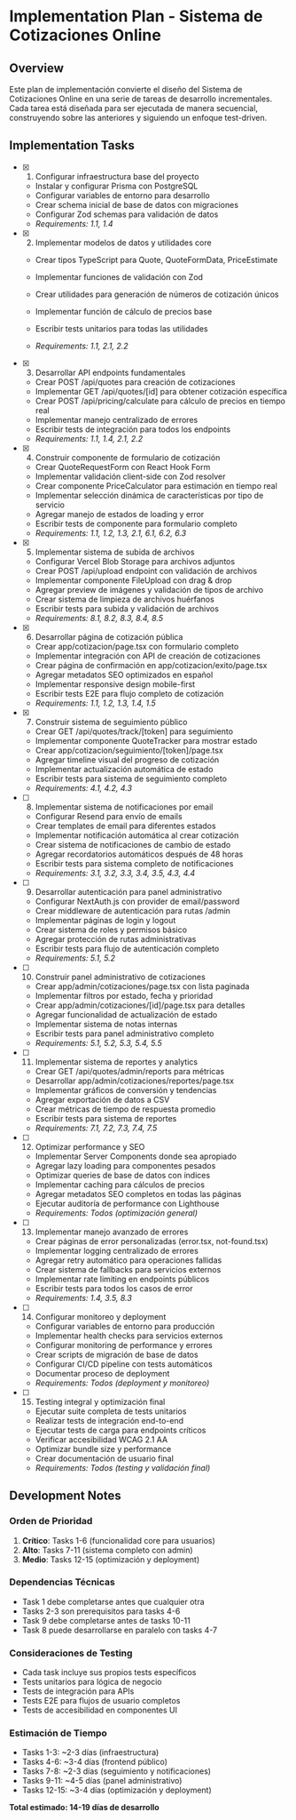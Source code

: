 # Implementation Plan - Sistema de Cotizaciones Online

## Overview

Este plan de implementación convierte el diseño del Sistema de Cotizaciones Online en una serie de tareas de desarrollo incrementales. Cada tarea está diseñada para ser ejecutada de manera secuencial, construyendo sobre las anteriores y siguiendo un enfoque test-driven.

## Implementation Tasks

- [x] 1. Configurar infraestructura base del proyecto

  - Instalar y configurar Prisma con PostgreSQL
  - Configurar variables de entorno para desarrollo
  - Crear schema inicial de base de datos con migraciones
  - Configurar Zod schemas para validación de datos
  - _Requirements: 1.1, 1.4_

- [x] 2. Implementar modelos de datos y utilidades core

  - Crear tipos TypeScript para Quote, QuoteFormData, PriceEstimate
  - Implementar funciones de validación con Zod
  - Crear utilidades para generación de números de cotización únicos
  - Implementar función de cálculo de precios base
  - Escribir tests unitarios para todas las utilidades

  - _Requirements: 1.1, 2.1, 2.2_

- [x] 3. Desarrollar API endpoints fundamentales

  - Crear POST /api/quotes para creación de cotizaciones
  - Implementar GET /api/quotes/[id] para obtener cotización específica
  - Crear POST /api/pricing/calculate para cálculo de precios en tiempo real
  - Implementar manejo centralizado de errores
  - Escribir tests de integración para todos los endpoints
  - _Requirements: 1.1, 1.4, 2.1, 2.2_

- [x] 4. Construir componente de formulario de cotización

  - Crear QuoteRequestForm con React Hook Form
  - Implementar validación client-side con Zod resolver
  - Crear componente PriceCalculator para estimación en tiempo real
  - Implementar selección dinámica de características por tipo de servicio
  - Agregar manejo de estados de loading y error
  - Escribir tests de componente para formulario completo
  - _Requirements: 1.1, 1.2, 1.3, 2.1, 6.1, 6.2, 6.3_

- [x] 5. Implementar sistema de subida de archivos
  - Configurar Vercel Blob Storage para archivos adjuntos
  - Crear POST /api/upload endpoint con validación de archivos
  - Implementar componente FileUpload con drag & drop
  - Agregar preview de imágenes y validación de tipos de archivo
  - Crear sistema de limpieza de archivos huérfanos
  - Escribir tests para subida y validación de archivos
  - _Requirements: 8.1, 8.2, 8.3, 8.4, 8.5_

- [x] 6. Desarrollar página de cotización pública

  - Crear app/cotizacion/page.tsx con formulario completo
  - Implementar integración con API de creación de cotizaciones
  - Crear página de confirmación en app/cotizacion/exito/page.tsx
  - Agregar metadatos SEO optimizados en español
  - Implementar responsive design mobile-first
  - Escribir tests E2E para flujo completo de cotización
  - _Requirements: 1.1, 1.2, 1.3, 1.4, 1.5_

- [x] 7. Construir sistema de seguimiento público


  - Crear GET /api/quotes/track/[token] para seguimiento
  - Implementar componente QuoteTracker para mostrar estado
  - Crear app/cotizacion/seguimiento/[token]/page.tsx
  - Agregar timeline visual del progreso de cotización
  - Implementar actualización automática de estado
  - Escribir tests para sistema de seguimiento completo
  - _Requirements: 4.1, 4.2, 4.3_

- [ ] 8. Implementar sistema de notificaciones por email

  - Configurar Resend para envío de emails
  - Crear templates de email para diferentes estados
  - Implementar notificación automática al crear cotización
  - Crear sistema de notificaciones de cambio de estado
  - Agregar recordatorios automáticos después de 48 horas
  - Escribir tests para sistema completo de notificaciones
  - _Requirements: 3.1, 3.2, 3.3, 3.4, 3.5, 4.3, 4.4_

- [ ] 9. Desarrollar autenticación para panel administrativo

  - Configurar NextAuth.js con provider de email/password
  - Crear middleware de autenticación para rutas /admin
  - Implementar páginas de login y logout
  - Crear sistema de roles y permisos básico
  - Agregar protección de rutas administrativas
  - Escribir tests para flujo de autenticación completo
  - _Requirements: 5.1, 5.2_

- [ ] 10. Construir panel administrativo de cotizaciones

  - Crear app/admin/cotizaciones/page.tsx con lista paginada
  - Implementar filtros por estado, fecha y prioridad
  - Crear app/admin/cotizaciones/[id]/page.tsx para detalles
  - Agregar funcionalidad de actualización de estado
  - Implementar sistema de notas internas
  - Escribir tests para panel administrativo completo
  - _Requirements: 5.1, 5.2, 5.3, 5.4, 5.5_

- [ ] 11. Implementar sistema de reportes y analytics

  - Crear GET /api/quotes/admin/reports para métricas
  - Desarrollar app/admin/cotizaciones/reportes/page.tsx
  - Implementar gráficos de conversión y tendencias
  - Agregar exportación de datos a CSV
  - Crear métricas de tiempo de respuesta promedio
  - Escribir tests para sistema de reportes
  - _Requirements: 7.1, 7.2, 7.3, 7.4, 7.5_

- [ ] 12. Optimizar performance y SEO

  - Implementar Server Components donde sea apropiado
  - Agregar lazy loading para componentes pesados
  - Optimizar queries de base de datos con índices
  - Implementar caching para cálculos de precios
  - Agregar metadatos SEO completos en todas las páginas
  - Ejecutar auditoría de performance con Lighthouse
  - _Requirements: Todos (optimización general)_

- [ ] 13. Implementar manejo avanzado de errores

  - Crear páginas de error personalizadas (error.tsx, not-found.tsx)
  - Implementar logging centralizado de errores
  - Agregar retry automático para operaciones fallidas
  - Crear sistema de fallbacks para servicios externos
  - Implementar rate limiting en endpoints públicos
  - Escribir tests para todos los casos de error
  - _Requirements: 1.4, 3.5, 8.3_

- [ ] 14. Configurar monitoreo y deployment

  - Configurar variables de entorno para producción
  - Implementar health checks para servicios externos
  - Configurar monitoring de performance y errores
  - Crear scripts de migración de base de datos
  - Configurar CI/CD pipeline con tests automáticos
  - Documentar proceso de deployment
  - _Requirements: Todos (deployment y monitoreo)_

- [ ] 15. Testing integral y optimización final
  - Ejecutar suite completa de tests unitarios
  - Realizar tests de integración end-to-end
  - Ejecutar tests de carga para endpoints críticos
  - Verificar accesibilidad WCAG 2.1 AA
  - Optimizar bundle size y performance
  - Crear documentación de usuario final
  - _Requirements: Todos (testing y validación final)_

## Development Notes

### Orden de Prioridad

1. **Crítico**: Tasks 1-6 (funcionalidad core para usuarios)
2. **Alto**: Tasks 7-11 (sistema completo con admin)
3. **Medio**: Tasks 12-15 (optimización y deployment)

### Dependencias Técnicas

- Task 1 debe completarse antes que cualquier otra
- Tasks 2-3 son prerequisitos para tasks 4-6
- Task 9 debe completarse antes de tasks 10-11
- Task 8 puede desarrollarse en paralelo con tasks 4-7

### Consideraciones de Testing

- Cada task incluye sus propios tests específicos
- Tests unitarios para lógica de negocio
- Tests de integración para APIs
- Tests E2E para flujos de usuario completos
- Tests de accesibilidad en componentes UI

### Estimación de Tiempo

- Tasks 1-3: ~2-3 días (infraestructura)
- Tasks 4-6: ~3-4 días (frontend público)
- Tasks 7-8: ~2-3 días (seguimiento y notificaciones)
- Tasks 9-11: ~4-5 días (panel administrativo)
- Tasks 12-15: ~3-4 días (optimización y deployment)

**Total estimado: 14-19 días de desarrollo**
